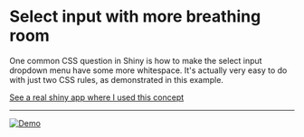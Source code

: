 # Select input with more breathing room

One common CSS question in Shiny is how to make the select input dropdown menu have some more whitespace.  It's actually very easy to do with just two CSS rules, as demonstrated in this example.

[See a real shiny app where I used this concept](http://daattali.com/shiny/shinyjs-demo/)

---

[![Demo](./selectize-large.gif)](./selectize-large.png)